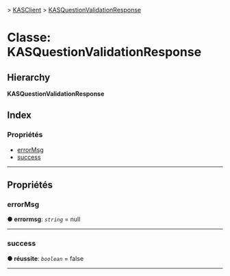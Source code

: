 [](../README.md) > [KASClient](../modules/kasclient.md) > [KASQuestionValidationResponse](../classes/kasclient.kasquestionvalidationresponse.md)

# <a name="class-kasquestionvalidationresponse"></a>Classe: KASQuestionValidationResponse

## <a name="hierarchy"></a>Hierarchy

**KASQuestionValidationResponse**

## <a name="index"></a>Index

### <a name="properties"></a>Propriétés

* [errorMsg](kasclient.kasquestionvalidationresponse.md#errormsg)
* [success](kasclient.kasquestionvalidationresponse.md#success)

---

## <a name="properties"></a>Propriétés

<a id="errormsg"></a>

###  <a name="errormsg"></a>errorMsg

**● errormsg**: *`string`* = null

___

<a id="success"></a>

###  <a name="success"></a>success

**● réussite**: *`boolean`* = false

___

